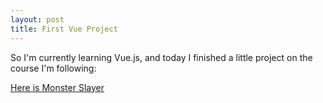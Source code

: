 ```yaml
---
layout: post
title: First Vue Project
---
```


So I'm currently learning Vue.js, and today I finished a little project on the course I'm following: 

[Here is Monster Slayer](projects/monster-slayer)